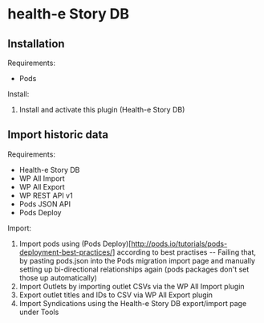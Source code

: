 # health-e Story DB

## Installation

Requirements:

- Pods

Install:

1. Install and activate this plugin (Health-e Story DB)

## Import historic data

Requirements:

- Health-e Story DB
- WP All Import
- WP All Export
- WP REST API v1
- Pods JSON API
- Pods Deploy

Import:

1. Import pods using (Pods Deploy)[http://pods.io/tutorials/pods-deployment-best-practices/] according to best practises
-- Failing that, by pasting pods.json into the Pods migration import page and manually setting up bi-directional relationships again (pods packages don't set those up automatically)
2. Import Outlets by importing outlet CSVs via the WP All Import plugin
3. Export outlet titles and IDs to CSV via WP All Export plugin
3. Import Syndications using the Health-e Story DB export/import page under Tools
